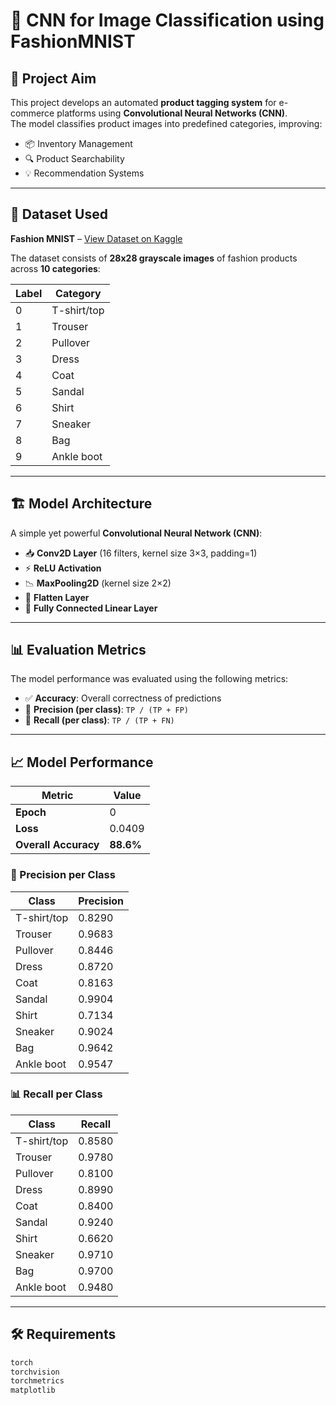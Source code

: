 # 🧠 CNN for Image Classification using FashionMNIST

## 🎯 Project Aim

This project develops an automated **product tagging system** for e-commerce platforms using **Convolutional Neural Networks (CNN)**.  
The model classifies product images into predefined categories, improving:

- 📦 Inventory Management  
- 🔍 Product Searchability  
- 💡 Recommendation Systems

---

## 🧾 Dataset Used

**Fashion MNIST** – [View Dataset on Kaggle](https://www.kaggle.com/datasets/zalando-research/fashionmnist/data)

The dataset consists of **28x28 grayscale images** of fashion products across **10 categories**:

| Label | Category     |
|-------|--------------|
| 0     | T-shirt/top  |
| 1     | Trouser      |
| 2     | Pullover     |
| 3     | Dress        |
| 4     | Coat         |
| 5     | Sandal       |
| 6     | Shirt        |
| 7     | Sneaker      |
| 8     | Bag          |
| 9     | Ankle boot   |

---

## 🏗️ Model Architecture

A simple yet powerful **Convolutional Neural Network (CNN)**:

- 📥 **Conv2D Layer** (16 filters, kernel size 3×3, padding=1)
- ⚡ **ReLU Activation**
- 📉 **MaxPooling2D** (kernel size 2×2)
- 🧾 **Flatten Layer**
- 🔗 **Fully Connected Linear Layer**

---

## 📊 Evaluation Metrics

The model performance was evaluated using the following metrics:

- ✅ **Accuracy**: Overall correctness of predictions
- 🎯 **Precision (per class)**: `TP / (TP + FP)`
- 🔁 **Recall (per class)**: `TP / (TP + FN)`

---

## 📈 Model Performance

| Metric               | Value        |
|----------------------|--------------|
| **Epoch**            | 0            |
| **Loss**             | 0.0409       |
| **Overall Accuracy** | **88.6%**    |

### 🎯 Precision per Class

| Class        | Precision |
|--------------|-----------|
| T-shirt/top  | 0.8290    |
| Trouser      | 0.9683    |
| Pullover     | 0.8446    |
| Dress        | 0.8720    |
| Coat         | 0.8163    |
| Sandal       | 0.9904    |
| Shirt        | 0.7134    |
| Sneaker      | 0.9024    |
| Bag          | 0.9642    |
| Ankle boot   | 0.9547    |

### 📊 Recall per Class

| Class        | Recall   |
|--------------|----------|
| T-shirt/top  | 0.8580   |
| Trouser      | 0.9780   |
| Pullover     | 0.8100   |
| Dress        | 0.8990   |
| Coat         | 0.8400   |
| Sandal       | 0.9240   |
| Shirt        | 0.6620   |
| Sneaker      | 0.9710   |
| Bag          | 0.9700   |
| Ankle boot   | 0.9480   |

---

## 🛠️ Requirements

```bash
torch
torchvision
torchmetrics
matplotlib
